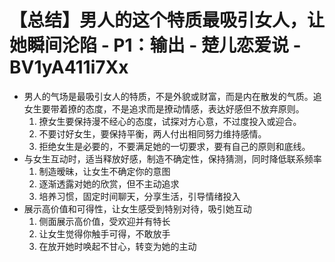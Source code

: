 # 【总结】男人的这个特质最吸引女人，让她瞬间沦陷 - P1：输出 - 楚儿恋爱说 - BV1yA411i7Xx

-   男人的气场是最吸引女人的特质，不是外貌或财富，而是内在散发的气质。追女生要带着撩的态度，不是追求而是撩动情感，表达好感但不放弃原则。
    1.  撩女生要保持漫不经心的态度，试探对方心意，不过度投入或迎合。
    2.  不要讨好女生，要保持平衡，两人付出相同努力维持感情。
    3.  拒绝女生是必要的，不要满足她的一切要求，要有自己的原则和底线。
-   与女生互动时，适当释放好感，制造不确定性，保持猜测，同时降低联系频率
    1.  制造暧昧，让女生不确定你的意图
    2.  逐渐透露对她的欣赏，但不主动追求
    3.  培养习惯，固定时间聊天，分享生活，引导情绪投入
-   展示高价值和可得性，让女生感受到特别对待，吸引她互动
    1.  侧面展示高价值，受欢迎并有特长
    2.  让女生觉得你触手可得，不敢放手
    3.  在放开她时唤起不甘心，转变为她的主动